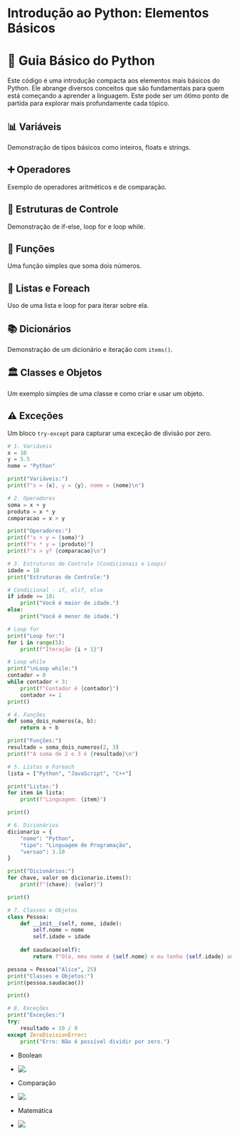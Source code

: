 
# Introdução ao Python: Elementos Básicos

# 🐍 Guia Básico do Python

Este código é uma introdução compacta aos elementos mais básicos do Python. Ele abrange diversos conceitos que são fundamentais para quem está começando a aprender a linguagem. Este pode ser um ótimo ponto de partida para explorar mais profundamente cada tópico.

## 📊 Variáveis

Demonstração de tipos básicos como inteiros, floats e strings.

## ➕ Operadores

Exemplo de operadores aritméticos e de comparação.

## 🔄 Estruturas de Controle

Demonstração de if-else, loop for e loop while.

## 🧮 Funções

Uma função simples que soma dois números.

## 📜 Listas e Foreach

Uso de uma lista e loop for para iterar sobre ela.

## 📚 Dicionários

Demonstração de um dicionário e iteração com `items()`.

## 🏛️ Classes e Objetos

Um exemplo simples de uma classe e como criar e usar um objeto.

## ⚠️ Exceções

Um bloco `try-except` para capturar uma exceção de divisão por zero.

```python
# 1. Variáveis
x = 10
y = 5.5
nome = "Python"

print("Variáveis:")
print(f"x = {x}, y = {y}, nome = {nome}\n")

# 2. Operadores
soma = x + y
produto = x * y
comparacao = x > y

print("Operadores:")
print(f"x + y = {soma}")
print(f"x * y = {produto}")
print(f"x > y? {comparacao}\n")

# 3. Estruturas de Controle (Condicionais e Loops)
idade = 18
print("Estruturas de Controle:")

# Condicional - if, elif, else
if idade >= 18:
    print("Você é maior de idade.")
else:
    print("Você é menor de idade.")

# Loop for
print("Loop for:")
for i in range(5):
    print(f"Iteração {i + 1}")

# Loop while
print("\nLoop while:")
contador = 0
while contador < 3:
    print(f"Contador é {contador}")
    contador += 1
print()

# 4. Funções
def soma_dois_numeros(a, b):
    return a + b

print("Funções:")
resultado = soma_dois_numeros(2, 3)
print(f"A soma de 2 e 3 é {resultado}\n")

# 5. Listas e Foreach
lista = ["Python", "JavaScript", "C++"]

print("Listas:")
for item in lista:
    print(f"Linguagem: {item}")

print()

# 6. Dicionários
dicionario = {
    "nome": "Python",
    "tipo": "Linguagem de Programação",
    "versao": 3.10
}

print("Dicionários:")
for chave, valor em dicionario.items():
    print(f"{chave}: {valor}")

print()

# 7. Classes e Objetos
class Pessoa:
    def __init__(self, nome, idade):
        self.nome = nome
        self.idade = idade
    
    def saudacao(self):
        return f"Olá, meu nome é {self.nome} e eu tenho {self.idade} anos."

pessoa = Pessoa("Alice", 25)
print("Classes e Objetos:")
print(pessoa.saudacao())

print()

# 8. Exceções
print("Exceções:")
try:
    resultado = 10 / 0
except ZeroDivisionError:
    print("Erro: Não é possível dividir por zero.")

```
- Boolean
- ![.](https://github.com/elisioMassaqui/Aprenda-Python/blob/main/boolean%20in%20python.png)

- Comparação
- ![.](https://github.com/elisioMassaqui/Aprenda-Python/blob/main/compara%C3%A7%C3%A3o%20python.png)

- Matemática
- ![](https://github.com/elisioMassaqui/Aprenda-Python/blob/main/math%20in%20python.png)
